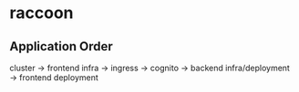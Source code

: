 # raccoon

## Application Order

cluster → frontend infra → ingress → cognito → backend infra/deployment → frontend deployment
